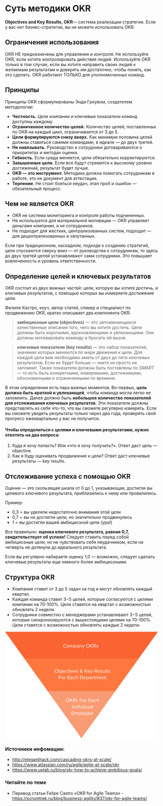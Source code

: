 # Суть методики OKR

**Objectives and Key Results, OKR**— система реализации стратегии. Если у вас нет бизнес-стратегии, вы не можете использовать OKR. 

## Ограничения использования
OKR НЕ предназначены для управления и контроля. Не используйте OKR, если хотите контролировать действия людей. 
Используйте OKR только в том случае, если вы хотите направить своих людей к желаемым результатам и доверять им достаточно, чтобы понять, как это сделать.
OKR работают ТОЛЬКО для уполномоченных команд.


## Принципы
Принципы OKR сформулированы Энди Гроувом, создателем методологии:
 - **Честность.** Цели компании и ключевые показатели команд доступны каждому.
 - **Ограниченное количество целей.** Количество целей, поставленных по OKR на каждый цикл, ограничивается от 3 до 5.
 - **Цели формулируются снизу вверх.** Как минимум половина целей должны ставиться самими командами, в идеале — до двух третей.
 - **Не навязывать.** Руководство и сотрудники договариваются о приоритетах и методах оценки.
 - **Гибкость.** Если среда меняется, цели обязательно корректируются.
 - **Завышенные цели.** Если все будут стремится к высокому уровню достижений, результат будет лучше.
 - **OKR — это инструмент.** Методика должна помогать сотрудникам в работе, это не документ для аттестации.
 - **Терпение.** Не стоит бояться неудач, этап проб и ошибок — обязательный процесс.

## Чем не является OKR
 - OKR не система мониторинга и контроля работы подчиненных.
 - Не используется для материальной мотивации — OKR управляет деньгами компании, а не сотрудников.
 - Не подходит для жестких, централизованных систем, подходит — для децентрализованных и запутанных.

Если при традиционном, каскадном, подходе к созданию стратегий, цели спускаются сверху вниз — от руководства к сотрудникам, 
то здесь до двух третей целей устанавливают сами сотрудники. Это повышает вовлеченность и уровень ответственности.



##  Определение целей и ключевых результатов
OKR состоит из двух важных частей: цели, которую вы хотите достичь, и ключевых результатов, с помощью которых вы измеряете достижение цели.

Фелипе Кастро, коуч, автор статей, спикер и специалист по продвижению OKR, кратко описывает два компонента OKR:
> **амбициозные цели (objectives)** — это запоминающиеся качественные описания того, чего вы хотите достичь. Цели должны быть короткими, вдохновляющими и увлекающими. Они должны мотивировать команду и бросать ей вызов.

> **ключевые показатели (key results)** — это набор показателей, значения которых меняются по мере движения к цели. Для каждой цели вам необходимо иметь от двух до пяти ключевых результатов. Если их будет больше — никто их просто не запомнит. Также показатели должны быть поставлены по *SMART* — то есть быть конкретными, измеримыми, достижимыми, обоснованными и ограниченными по времени.

В этом определении есть пара важных моментов. Во-первых, **цель должна быть краткой и увлекающей**, чтобы команда могла легко ее запомнить. Далее должно быть **небольшое количество показателей для отслеживания ключевых результатов**. 
Эти показатели должны представлять из себя что-то, что вы сможете регулярно измерять. Если вы сможете увидеть результаты только через два года, проверять свой прогресс ежеквартально у вас не получится.

#### Чтобы определиться с целями и ключевыми результатами, нужно ответить на два вопроса:
1. Куда я хочу попасть? Или «что я хочу получить?». Ответ даст цель — objective.
2. Как я буду оценивать продвижение к цели? Ответ даст ключевые результаты — key results.

## Отслеживание успеха с помощью OKR
Оценки — это скользящая шкала от 0 до 1, указывающая, достигли вы целевого ключевого результата, приблизились к нему или провалились. 

Пример:
 - 0,3 = вы уделяли недостаточно внимания этой цели
 - 0,7 = вы не достигли цели, но значительно продвинулись
 - 1 = вы достигли вашей амбициозной цели (ура!)

Все правильно: **оценка ключевого результата, равная 0,7, свидетельствует об успехе!** Следует ставить перед собой амбициозные цели, но не чувствовать себя неудачником, если на четверть не дотянули до идеального результата.

Если вы регулярно набираете оценку 1,0 — возможно, следует сделать ключевые результаты еще немного более амбициозными.

## Структура OKR
 - Компания ставит от 3 до 5 задач на год и могут обновлять каждый квартал.
 - Каждая команда ставит 3−5 целей, которые согласуются с целями компании на 70-100%. Цели ставятся на квартал с возможностью обновлять 2 недели.
 - Сотрудники совместно с менеджерами устанавливают 3−5 целей, которые синхронизируются с вышестоящими целями на 70-100%. Цели ставятся с возможностью обновлять каждые 2 недели.
 
![pyramid2x.png](pyramid2x.png) 





### Источники инфомации:
 - http://eleganthack.com/cascading-okrs-at-scale/
 - https://www.atlassian.com/ru/agile/agile-at-scale/okr
 - https://www.uplab.ru/blog/okr-how-to-achieve-ambitious-goals/
 
 
### Читайте по теме
 - Перевод статьи Felipe Castro «OKR for Agile Teams» - https://scrumtrek.ru/blog/business-agility/837/okr-for-agile-teams/
 
